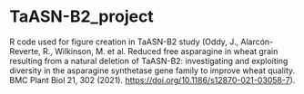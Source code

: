 # TaASN-B2_project
R code used for figure creation in TaASN-B2 study (Oddy, J., Alarcón-Reverte, R., Wilkinson, M. et al. Reduced free asparagine in wheat grain resulting from a natural deletion of TaASN-B2: investigating and exploiting diversity in the asparagine synthetase gene family to improve wheat quality. BMC Plant Biol 21, 302 (2021). https://doi.org/10.1186/s12870-021-03058-7).
